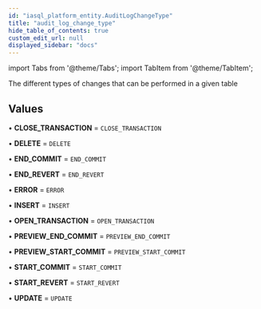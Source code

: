 ```yaml
---
id: "iasql_platform_entity.AuditLogChangeType"
title: "audit_log_change_type"
hide_table_of_contents: true
custom_edit_url: null
displayed_sidebar: "docs"
---
```


import Tabs from '@theme/Tabs';
import TabItem from '@theme/TabItem';

The different types of changes that can be performed in a given table

## Values

• **CLOSE\_TRANSACTION** = `CLOSE_TRANSACTION`

• **DELETE** = `DELETE`

• **END\_COMMIT** = `END_COMMIT`

• **END\_REVERT** = `END_REVERT`

• **ERROR** = `ERROR`

• **INSERT** = `INSERT`

• **OPEN\_TRANSACTION** = `OPEN_TRANSACTION`

• **PREVIEW\_END\_COMMIT** = `PREVIEW_END_COMMIT`

• **PREVIEW\_START\_COMMIT** = `PREVIEW_START_COMMIT`

• **START\_COMMIT** = `START_COMMIT`

• **START\_REVERT** = `START_REVERT`

• **UPDATE** = `UPDATE`
